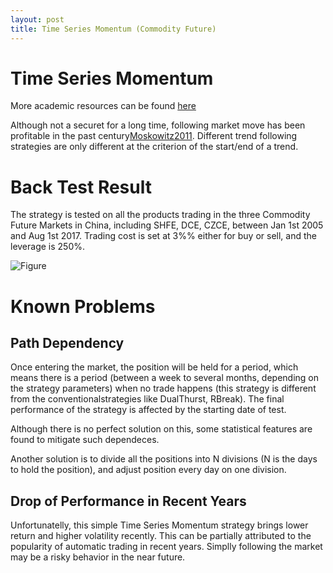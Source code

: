 ```yaml
---
layout: post
title: Time Series Momentum (Commodity Future)
---
```


# Time Series Momentum 
More academic resources can be found [here](https://scholar.google.com/scholar?hl=en&q=time+series+momentum&btnG=&as_sdt=1%2C5&as_sdtp=)

Although not a securet for a long time, following market move has been profitable in the past century[Moskowitz2011](http://www.sciencedirect.com/science/article/pii/S0304405X11002613). Different trend following strategies are only different at the criterion of the start/end of a trend. 


# Back Test Result
The strategy is tested on all the products trading in the three Commodity Future Markets in China, including SHFE, DCE, CZCE, between Jan 1st 2005 and Aug 1st 2017. Trading cost is set at 3%% either for buy or sell, and the leverage is 250%. 

![Figure](../images/config.png)


# Known Problems
## Path Dependency
Once entering the market, the position will be held for a period, which means there is a period (between a week to several months, depending on the strategy parameters) when no trade happens (this strategy is different from the conventionalstrategies like DualThurst, RBreak). The final performance of the strategy is affected by the starting date of test. 

Although there is no perfect solution on this, some statistical features are found to mitigate such dependeces. 

Another solution is to divide all the positions into N divisions (N is the days to hold the position), and adjust position every day on one division. 

## Drop of Performance in Recent Years
Unfortunatelly, this simple Time Series Momentum strategy brings lower return and higher volatility recently. This can be partially attributed to the popularity of automatic trading in recent years. Simplly following the market may be a risky behavior in the near future. 




